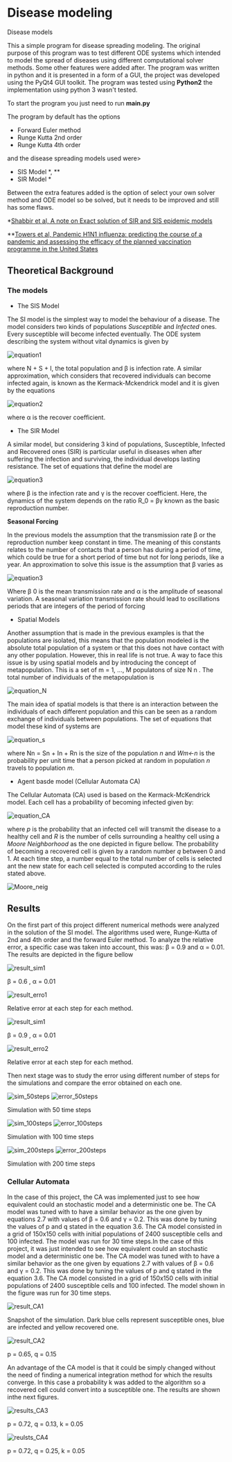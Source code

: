 # Disease modeling
Disease models

This a simple program for disease spreading modeling. The original purpose of this program was to test different ODE systems which intended to model the spread of diseases using different computational solver methods. Some other features were added after. The program was written in python and it is presented in a form of a GUI, the project was developed using the PyQt4 GUI toolkit. The program was tested using **Python2** the implementation using python 3 wasn't tested.  

To start the program you just need to run **main.py**

The program by default has the options 
+ Forward Euler method
+ Runge Kutta 2nd order 
+ Runge Kutta 4th order

and the disease spreading models used were>

+ SIS Model *, **
+ SIR Model *  

Between the extra features added is the option of select your own solver method and ODE model so be solved, but it needs to be improved and still has some flaws. 

*[Shabbir et al, A note on Exact solution of SIR and SIS epidemic models](https://arxiv.org/pdf/1012.5035.pdf) 

**[Towers et al, Pandemic H1N1 influenza: predicting the course of a pandemic and assessing the efficacy of the planned vaccination programme in the United States ](https://www.eurosurveillance.org/content/10.2807/ese.14.41.19358-en)

## Theoretical Background

### The models

* The SIS Model

The SI model is the simplest way to model the behaviour of a disease. The model considers two kinds of populations *Susceptible* and *Infected* ones. Every susceptible will become infected eventually. The ODE system describing the system without
vital dynamics is given by

![equation1](extras/equation_1.png)

where N + S + I, the total population and β is infection rate. A similar approximation, which considers that recovered individuals can become infected again, is known as the Kermack-Mckendrick model and it is given by the equations

![equation2](extras/equation_2.png)

where α is the recover coefficient.

* The SIR Model

A similar model, but considering 3 kind of populations, Susceptible, Infected and Recovered ones (SIR) is particular useful in diseases when after suffering the infection and surviving, the individual develops lasting resistance. The set of equations that
define the model are

![equation3](extras/equation_3.png)

where β is the infection rate and γ is the recover coefficient. Here, the dynamics of the system depends on the ratio R_0 = βγ known as the basic reproduction number.

**Seasonal Forcing**

In the previous models the assumption that the transmission rate β or the reproduction number keep constant in time. The meaning of this constants relates to the number of contacts that a person has during a period of time, which could be true for a short period of time but not for long periods, like a year. An approximation to solve this issue is the assumption that β varies as 

![equation3](extras/equation_4.png)

Where β 0 is the mean transmission rate and α is the amplitude of seasonal variation. A seasonal variation transmission rate should lead to oscillations periods that are integers of the period of forcing

* Spatial Models

Another assumption that is made in the previous examples is that the populations are isolated, this means that the population modeled is the absolute total population of a system or that this does not have contact with any other population. However, this in real life is not true. A way to face this issue is by using spatial models and by introducing the concept of metapopulation. This is a set of m = 1, ..., M populatons of size N n . The total number of individuals of the metapopulation is 

![equation_N](extras/euqation_N.png)

The  main  idea  of  spatial  models  is  that  there  is  an  interaction  between  the individuals of each different population and this can be seen as a random exchange of individuals between populations.  The set of equations that model these kind of systems are

![equation_s](extras/equation_spatial.png)

where Nn = Sn + In + Rn  is the size of the population *n* and *Wm<-n* is the probability per unit time that a person picked at random in population *n* travels to population *m*.

* Agent basde model (Cellular Automata CA)

The Cellular Automata (CA) used is based on the Kermack-McKendrick model. Each cell has a probability of becoming infected given by:

![equation_CA](extras/equation_CA.png)
    
where $p$ is the probability that an infected cell will transmit the disease to a healthy cell and *R* is the number of cells surrounding a healthy cell using a *Moore Neighborhood* as the one depicted in figure bellow. The probability  of becoming a recovered cell is given by a random number *q* between 0 and 1. At each time step, a number equal to the total number of cells is selected ant the new state for each cell selected is computed according to the rules stated above. 

![Moore_neig](extras/CA-Moore-Neighborhood.png)


## Results

On the first part of this project different numerical methods were analyzed in the solution of the SI model. The algorithms used were, Runge-Kutta of 2nd and 4th order and the forward Euler method. To analyze the relative error, a specific case was taken into account, this was: β = 0.9 and α = 0.01. The results are depicted in the figure bellow

![result_sim1](extras/SIS_c1_06_c2_001.png)

β = 0.6 , α = 0.01

![result_erro1](extras/SIS_error_c1_06_c2_001.png)

Relative error at each step for each method.

![result_sim1](extras/SIS_c1_09_c2_001.png)

β = 0.9 , α = 0.01

![result_erro2](extras/SIS_error_c1_09_c2_001.png)

Relative error at each step for each method.


Then next stage was to study the error using different number of steps for the simulations and compare the error obtained on each one.

![sim_50steps](extras/SIS_c1_09_c2_001_50steps.png)
![error_50steps](extras/SIS_error_c1_09_c2_001_50steps.png)

Simulation with 50 time steps


![sim_100steps](extras/SIS_c1_09_c2_001_100steps.png)
![error_100steps](extras/SIS_error_c1_09_c2_001_100steps.png)

Simulation with 100 time steps


![sim_200steps](extras/SIS_c1_09_c2_001_200steps.png)
![error_200steps](extras/SIS_error_c1_09_c2_001_200steps.png)

Simulation with 200 time steps




### Cellular Automata 

In the case of this project, the CA was implemented just to see how equivalent could an stochastic model and a deterministic one be. The CA model was tuned with to have a similar behavior as the one given by equations 2.7 with values of β = 0.6 and γ = 0.2. This was done by tuning the values of p and q stated in the equation 3.6. The CA model consisted in a grid of 150x150 cells with initial populations of 2400 susceptible cells and 100 infected. The model was run for 30 time steps.In the case of this project, it was just intended to see how equivalent could an stochastic model and a deterministic one be. The CA model was tuned with to have a similar behavior as the one given by equations 2.7 with values of β = 0.6 and γ = 0.2. This was done by tuning the
values of p and q stated in the equation 3.6. The CA model consisted in a grid of 150x150 cells with initial populations of 2400 susceptible cells and 100 infected. The model shown in the figure was run for 30 time steps.

![result_CA1](extras/ca_result1.png)

Snapshot of the simulation. Dark blue cells represent susceptible ones, blue are infected and yellow recovered one. 

![result_CA2](extras/ca_result2.png)

p = 0.65, q = 0.15

An advantage of the CA model is that it could be simply changed without the need of finding a numerical integration method for which the results converge. In this case a probability k was added to the algorithm so a recovered cell could convert into a susceptible one. The results are shown inthe next figures. 

![results_CA3](extras/SIR_CA_c1072_c2013_c3005.png)

p = 0.72, q = 0.13, k = 0.05

![reulsts_CA4](extras/SIR_CA_c1072_c2025_c3005.png)

p = 0.72, q = 0.25, k = 0.05
